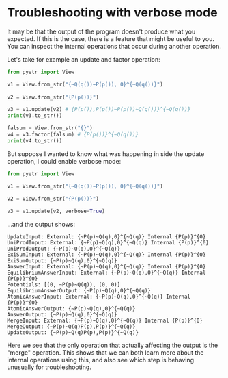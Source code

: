 # Troubleshooting with verbose mode

It may be that the output of the program doesn't produce what you expected. If this is the case, there is a feature that might be useful to you. You can inspect the internal operations that occur during another operation.

Let's take for example an update and factor operation:

```py
from pyetr import View

v1 = View.from_str("{~Q(q())~P(p()), 0}^{~Q(q())}")
        
v2 = View.from_str("{P(p())}")

v3 = v1.update(v2) # {P(p()),P(p())~P(p())~Q(q())}^{~Q(q())}
print(v3.to_str())

falsum = View.from_str("{}")
v4 = v3.factor(falsum) # {P(p())}^{~Q(q())}
print(v4.to_str())
```

But suppose I wanted to know what was happening in side the update operation, I could enable verbose mode:

```py
from pyetr import View

v1 = View.from_str("{~Q(q())~P(p()), 0}^{~Q(q())}")
        
v2 = View.from_str("{P(p())}")

v3 = v1.update(v2, verbose=True)
```
...and the output shows:

```
UpdateInput: External: {~P(p)~Q(q),0}^{~Q(q)} Internal {P(p)}^{0}
UniProdInput: External: {~P(p)~Q(q),0}^{~Q(q)} Internal {P(p)}^{0}
UniProdOutput: {~P(p)~Q(q),0}^{~Q(q)}
ExiSumInput: External: {~P(p)~Q(q),0}^{~Q(q)} Internal {P(p)}^{0}
ExiSumOutput: {~P(p)~Q(q),0}^{~Q(q)}
AnswerInput: External: {~P(p)~Q(q),0}^{~Q(q)} Internal {P(p)}^{0}
EquilibriumAnswerInput: External: {~P(p)~Q(q),0}^{~Q(q)} Internal {P(p)}^{0}
Potentials: [(0, ~P(p)~Q(q)), (0, 0)]
EquilibriumAnswerOutput: {~P(p)~Q(q),0}^{~Q(q)}
AtomicAnswerInput: External: {~P(p)~Q(q),0}^{~Q(q)} Internal {P(p)}^{0}
AtomicAnswerOutput: {~P(p)~Q(q),0}^{~Q(q)}
AnswerOutput: {~P(p)~Q(q),0}^{~Q(q)}
MergeInput: External: {~P(p)~Q(q),0}^{~Q(q)} Internal {P(p)}^{0}
MergeOutput: {~P(p)~Q(q)P(p),P(p)}^{~Q(q)}
UpdateOutput: {~P(p)~Q(q)P(p),P(p)}^{~Q(q)}
```

Here we see that the only operation that actually affecting the output is the "merge" operation. This shows that we can both learn more about the internal operations using this, and also see which step is behaving unusually for troubleshooting.
